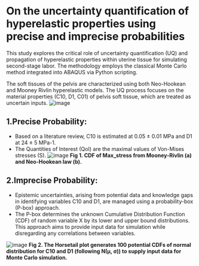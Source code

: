 # On the uncertainty quantification of hyperelastic properties using precise and imprecise probabilities 
This study explores the critical role of uncertainty quantification (UQ) and propagation of hyperelastic properties within uterine tissue for simulating second-stage labor. The methodology employs the classical Monte Carlo method integrated into ABAQUS via Python scripting.

The soft tissues of the pelvis are characterized using both Neo-Hookean and Mooney Rivlin hyperelastic models. The UQ process focuses on the material properties (C10, D1, C01) of pelvis soft tissue, which are treated as uncertain inputs.
![image](https://github.com/NhatThanh92/Uncertainty-Quantification/assets/51020597/dff51206-3f0a-475c-9995-252deffc3ea7)
## 1.Precise Probability:
 - Based on a literature review, C10 is estimated at 0.05 ± 0.01 MPa and D1 at 24 ± 5 MPa-1.
 - The Quantities of Interest (QoI) are the maximal values of Von-Mises stresses (S).
![image](https://github.com/NhatThanh92/Uncertainty-Quantification/assets/51020597/7bb05470-2a80-45b1-a47f-512304d7304a)
   **Fig 1. CDF of Max_stress from Mooney-Rivlin (a) and Neo-Hookean law (b).**
## 2.Imprecise Probability:

 - Epistemic uncertainties, arising from potential data and knowledge gaps in identifying variables C10 and D1, are managed using a probability-box (P-box) approach.
 - The P-box determines the unknown Cumulative Distribution Function (CDF) of random variable X by its lower and upper bound distributions.
   This approach aims to provide input data for simulation while disregarding any correlations between variables.

![image](https://github.com/NhatThanh92/Uncertainty-Quantification/assets/51020597/9fd6d024-9c99-4c4a-9ce0-b389cc76edd8)
 **Fig 2. The Horsetail plot generates 100 potential CDFs of normal distribution for C10 and D1 (following N(μ, σ)) to supply input data for Monte Carlo simulation.**
